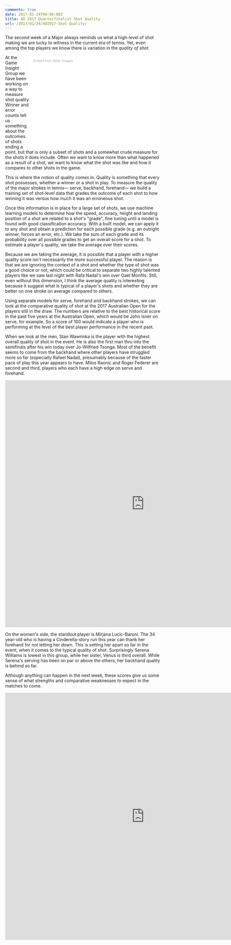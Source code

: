```yaml
---
comments: true
date: 2017-01-24T00:00:00Z
title: AO 2017 Quarterfinalist Shot Quality
url: /2017/01/24/AO2017-Shot-Quality/
---
```


The second week of a Major always reminds us what a high-level of shot making we are lucky to witness in the current era of tennis. Yet, even among the top players we know there is variation in the _quality of shot_. 

<div class="getty embed image" style="background-color:#fff;display:inline-block;font-family:'Helvetica Neue',Helvetica,Arial,sans-serif;color:#a7a7a7;font-size:11px;width:80%;max-width:594px;float:right; padding:2%;"><div style="padding:0;margin:0;text-align:left;"><a href="http://www.gettyimages.com/detail/632541328" target="_blank" style="color:#a7a7a7;text-decoration:none;font-weight:normal !important;border:none;display:inline-block;">Embed from Getty Images</a></div><div style="overflow:hidden;position:relative;height:0;padding:66.666667% 0 0 0;width:100%;"><iframe src="//embed.gettyimages.com/embed/632541328?et=3eD9iNuvTMd9Dlws_T27AA&viewMoreLink=on&sig=5PttTTDV5dEVICAlTB0ywC4BbFZ9rizjecHYkmFgJLY=&caption=true" width="594" height="396" scrolling="no" frameborder="0" style="display:inline-block;position:absolute;top:0;left:0;width:100%;height:100%;margin:0;"></iframe></div><p style="margin:0;"></p></div>

At the Game Insight Group we have been working on a way to measure shot quality. Winner and error counts tell us something about the outcomes of shots ending a point, but that is only a subset of shots and a somewhat crude measure for the shots it does include. Often we want to know more than what happened as a result of a shot, we want to know what the shot was like and how it compares to other shots in the game.

This is where the notion of quality comes in. Quality is something that every shot possesses, whether a winner or a shot in play. To measure the quality of the major strokes in tennis&mdash; serve, backhand, forehand&mdash; we build a training set of shot-level data that grades the outcome of each shot to how winning it was versus how much it was an erroneous shot. 

Once this information is in place for a large set of shots, we use machine learning models to determine how the speed, accuracy, height and landing position of a shot are related to a shot's "grade", fine tuning until a model is found with good classification accuracy. With a built model, we can apply it to any shot and obtain a prediction for each possible grade (e.g. an outright winner, forces an error, etc.). We take the sum of each grade and its probability over all possible grades to get an overall score for a shot. To estimate a player's quality, we take the average over their scores.

Because we are taking the average, it is possible that a player with a higher quality score isn't necessarily the more successful player. The reason is that we are ignoring the context of a shot and whether the type of shot was a good choice or not, which could be critical to separate two highly talented players like we saw last night with Rafa Nadal's win over Gael Monfils. Still, even without this dimension, I think the average quality is interesting because it suggest what is typical of a player's shots and whether they are better on one stroke on average compared to others. 


Using separate models for serve, forehand and backhand strokes, we can look at the comparative quality of shot at the 2017 Australian Open for the players still in the draw. The numbers are relative to the best historical score in the past five years at the Australian Open, which would be John Isner on serve, for example. So a score of 100 would indicate a player who is performing at the level of the best player performance in the recent past.


When we look at the men, Stan Wawrinka is the player with the highest overall quality of shot in the event. He is also the first man thru into the semifinals after his win today over Jo-Wilfried Tsonga. Most of the benefit seems to come from the backhand where other players have struggled more so far (especially Rafael Nadal), presumably because of the faster pace of play this year appears to have. Milos Raonic and Roger Federer are second and third, players who each have a high edge on serve and forehand. 

<iframe width="900" height="800" frameborder="0" scrolling="no" src="https://plot.ly/~on-the-t/1091.embed"></iframe>


On the women's side, the standout player is Mirjana Lucic-Baroni. The 34 year-old who is having a Cinderella-story run this year can thank her forehand for not letting her down. This is setting her apart so far in the event, when it comes to the typical quality of shot. Surprisingly Serena Williams is lowest in this group, while her sister, Venus is third overall. While Serena's serving has been on par or above the others, her backhand quality is behind so far. 

Although anything can happen in the next week, these scores give us some sense of what strengths and comparative weaknesses to expect in the matches to come. 

<iframe width="900" height="800" frameborder="0" scrolling="no" src="https://plot.ly/~on-the-t/1093.embed"></iframe>


